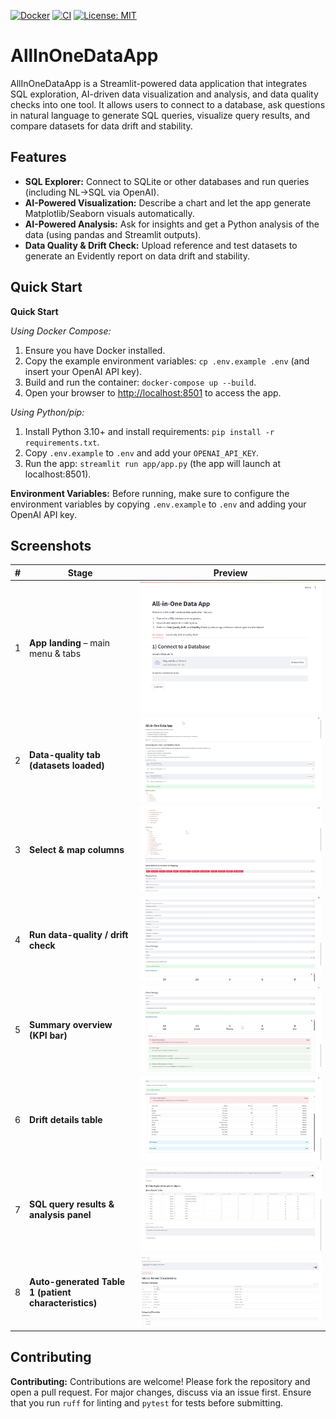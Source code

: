 <!-- <img src="docs/logo.png" alt="AllInOneDataApp Logo" width="100" align="center" /> -->

[![Docker](https://img.shields.io/badge/Docker-Ready-blue?logo=docker)](#) [![CI](https://github.com/your_username/AllInOneDataApp/actions/workflows/ci.yml/badge.svg)](https://github.com/your_username/AllInOneDataApp/actions/workflows/ci.yml) [![License: MIT](https://img.shields.io/badge/License-MIT-yellow.svg)](LICENSE)

# AllInOneDataApp

AllInOneDataApp is a Streamlit-powered data application that integrates SQL exploration, AI-driven data visualization and analysis, and data quality checks into one tool. It allows users to connect to a database, ask questions in natural language to generate SQL queries, visualize query results, and compare datasets for data drift and stability.

## Features
- **SQL Explorer:** Connect to SQLite or other databases and run queries (including NL->SQL via OpenAI).
- **AI-Powered Visualization:** Describe a chart and let the app generate Matplotlib/Seaborn visuals automatically.
- **AI-Powered Analysis:** Ask for insights and get a Python analysis of the data (using pandas and Streamlit outputs).
- **Data Quality & Drift Check:** Upload reference and test datasets to generate an Evidently report on data drift and stability.

## Quick Start
**Quick Start**

*Using Docker Compose:*
1. Ensure you have Docker installed. 
2. Copy the example environment variables: `cp .env.example .env` (and insert your OpenAI API key).
3. Build and run the container: `docker-compose up --build`.
4. Open your browser to [http://localhost:8501](http://localhost:8501) to access the app.

*Using Python/pip:*
1. Install Python 3.10+ and install requirements: `pip install -r requirements.txt`.
2. Copy `.env.example` to `.env` and add your `OPENAI_API_KEY`.
3. Run the app: `streamlit run app/app.py` (the app will launch at localhost:8501).

**Environment Variables:** Before running, make sure to configure the environment variables by copying `.env.example` to `.env` and adding your OpenAI API key.

## Screenshots

| # | Stage | Preview |
|---|-------|---------|
| 1 | **App landing** – main menu & tabs | ![Landing](docs/screenshots/landing_page.png) |
| 2 | **Data-quality tab (datasets loaded)** | ![DQ landing](docs/screenshots/dq_tab_landing.png) |
| 3 | **Select & map columns** | ![Column mapping](docs/screenshots/dq_columns_mapping.png) |
| 4 | **Run data-quality / drift check** | ![Run check](docs/screenshots/dq_run_check.png) |
| 5 | **Summary overview (KPI bar)** | ![Summary](docs/screenshots/dq_summary_overview.png) |
| 6 | **Drift details table** | ![Details](docs/screenshots/dq_drift_details.png) |
| 7 | **SQL query results & analysis panel** | ![Query results](docs/screenshots/sql_query_results.png) |
| 8 | **Auto-generated Table 1 (patient characteristics)** | ![Table 1](docs/screenshots/analysis_table1.png) |



## Contributing
**Contributing:** Contributions are welcome! Please fork the repository and open a pull request. For major changes, discuss via an issue first. Ensure that you run `ruff` for linting and `pytest` for tests before submitting.
